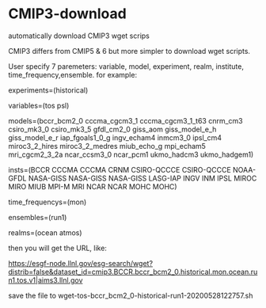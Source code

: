 # CMIP3-download
automatically download CMIP3 wget scrips

CMIP3 differs from CMIP5 & 6 but more simpler to download wget scripts.

User specify 7 paremeters: variable, model, experiment, realm, institute, time_frequency,ensemble. for example:

experiments=(historical)

variables=(tos psl)

models=(bccr_bcm2_0 cccma_cgcm3_1 cccma_cgcm3_1_t63 cnrm_cm3 csiro_mk3_0 csiro_mk3_5 gfdl_cm2_0 giss_aom giss_model_e_h giss_model_e_r iap_fgoals1_0_g ingv_echam4 inmcm3_0 ipsl_cm4 miroc3_2_hires miroc3_2_medres miub_echo_g mpi_echam5 mri_cgcm2_3_2a ncar_ccsm3_0 ncar_pcm1 ukmo_hadcm3 ukmo_hadgem1)

insts=(BCCR         CCCMA         CCCMA             CRNM     CSIRO-QCCCE CSIRO-QCCCE NOAA-GFDL  NASA-GISS NASA-GISS     NASA-GISS      LASG-IAP        INGV        INM      IPSL     MIROC          MIRO            MIUB        MPI-M      MRI            NCAR         NCAR      MOHC         MOHC)   

time_frequencys=(mon)

ensembles=(run1)

realms=(ocean atmos)

then you will get the URL, like:

https://esgf-node.llnl.gov/esg-search/wget?distrib=false&dataset_id=cmip3.BCCR.bccr_bcm2_0.historical.mon.ocean.run1.tos.v1|aims3.llnl.gov

save the file to wget-tos-bccr_bcm2_0-historical-run1-20200528122757.sh
